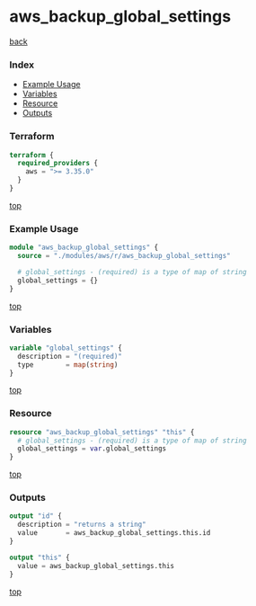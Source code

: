 # aws_backup_global_settings

[back](../aws.md)

### Index

- [Example Usage](#example-usage)
- [Variables](#variables)
- [Resource](#resource)
- [Outputs](#outputs)

### Terraform

```terraform
terraform {
  required_providers {
    aws = ">= 3.35.0"
  }
}
```

[top](#index)

### Example Usage

```terraform
module "aws_backup_global_settings" {
  source = "./modules/aws/r/aws_backup_global_settings"

  # global_settings - (required) is a type of map of string
  global_settings = {}
}
```

[top](#index)

### Variables

```terraform
variable "global_settings" {
  description = "(required)"
  type        = map(string)
}
```

[top](#index)

### Resource

```terraform
resource "aws_backup_global_settings" "this" {
  # global_settings - (required) is a type of map of string
  global_settings = var.global_settings
}
```

[top](#index)

### Outputs

```terraform
output "id" {
  description = "returns a string"
  value       = aws_backup_global_settings.this.id
}

output "this" {
  value = aws_backup_global_settings.this
}
```

[top](#index)